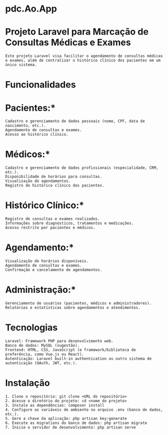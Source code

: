 # pdc.Ao.App

# Projeto Laravel para Marcação de Consultas Médicas e Exames
    Este projeto Laravel visa facilitar o agendamento de consultas médicas e exames, além de centralizar o histórico clínico dos pacientes em um único sistema.

# Funcionalidades
# Pacientes:*
    Cadastro e gerenciamento de dados pessoais (nome, CPF, data de nascimento, etc.).
    Agendamento de consultas e exames.
    Acesso ao histórico clínico.
# Médicos:*
    Cadastro e gerenciamento de dados profissionais (especialidade, CRM, etc.).
    Disponibilidade de horários para consultas.
    Visualização de agendamentos.
    Registro do histórico clínico dos pacientes.
# Histórico Clínico:*
    Registro de consultas e exames realizados.
    Informações sobre diagnósticos, tratamentos e medicações.
    Acesso restrito por pacientes e médicos.
# Agendamento:*
    Visualização de horários disponíveis.
    Agendamento de consultas e exames.
    Confirmação e cancelamento de agendamentos.
# Administração:*
    Gerenciamento de usuários (pacientes, médicos e administradores).
    Relatórios e estatísticas sobre agendamentos e atendimentos.
# Tecnologias
    Laravel: Framework PHP para desenvolvimento web.
    Banco de dados: MySQL (sugestão).
    Frontend: HTML, CSS, JavaScript (e framework/biblioteca de preferência, como Vue.js ou React).
    Autenticação: Laravel built-in authentication ou outro sistema de autenticação (OAuth, JWT, etc.).
# Instalação
    1. Clone o repositório: git clone <URL do repositório>
    2. Acesse o diretório do projeto: cd <nome do projeto>
    3. Instale as dependências: composer install
    4. Configure as variáveis de ambiente no arquivo .env (banco de dados, etc.).
    5. Gere a chave da aplicação: php artisan key:generate
    6. Execute as migrations do banco de dados: php artisan migrate
    7. Inicie o servidor de desenvolvimento: php artisan serve
